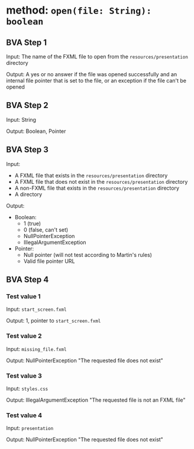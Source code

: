 # method: `open(file: String): boolean`

## BVA Step 1
Input: The name of the FXML file to open from the `resources/presentation` directory

Output: A yes or no answer if the file was opened successfully and an internal file pointer that is set to the file, or an exception if the file can't be opened

## BVA Step 2
Input: String

Output: Boolean, Pointer

## BVA Step 3
Input:
- A FXML file that exists in the `resources/presentation` directory
- A FXML file that does not exist in the `resources/presentation` directory
- A non-FXML file that exists in the `resources/presentation` directory
- A directory

Output:
- Boolean:
  - 1 (true)
  - 0 (false, can't set)
  - NullPointerException
  - IllegalArgumentException
- Pointer:
  - Null pointer (will not test according to Martin's rules)
  - Valid file pointer URL

## BVA Step 4
### Test value 1
Input: `start_screen.fxml`

Output: 1, pointer to `start_screen.fxml`
### Test value 2
Input: `missing_file.fxml`

Output: NullPointerException "The requested file does not exist"
### Test value 3
Input: `styles.css`

Output: IllegalArgumentException "The requested file is not an FXML file"
### Test value 4
Input: `presentation`

Output: NullPointerException "The requested file does not exist"
